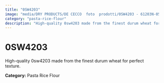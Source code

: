 ```yaml
---
title: "0SW4203"
image: "media/DRY PRODUCTS/DE CECCO  foto  prodotti/0SW4203 - 61203N-05.jpg"
category: "pasta-rice-flour"
description: "High-quality 0sw4203 made from the finest durum wheat for perfect texture."
---
```


# 0SW4203

High-quality 0sw4203 made from the finest durum wheat for perfect texture.

**Category:** Pasta Rice Flour
